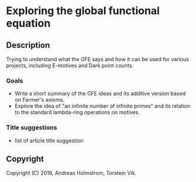 # Exploring the global functional equation

## Description
Trying to understand what the GFE says and how it can be used for various projects, including E-motives and Dark point counts.

### Goals
- Write a short summary of the GFE ideas and its additive version based on Farmer's axioms.
- Explore the idea of "an infinite number of infinite primes" and its relation to the standard lambda-ring operations on motives.

### Title suggestions
* list of article title suggestion

## Copyright
Copyright (C) 2018, Andreas Holmstrom, Torstein Vik.
